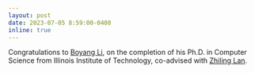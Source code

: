 ```yaml
---
layout: post
date: 2023-07-05 8:59:00-0400
inline: true
---
```


Congratulations to [Boyang Li](https://sites.google.com/view/boyang-li/首页), on the completion of his Ph.D. in Computer Science from Illinois Institute of Technology, co-advised with [Zhiling Lan](https://cs.uic.edu/profiles/lan-zhiling/).